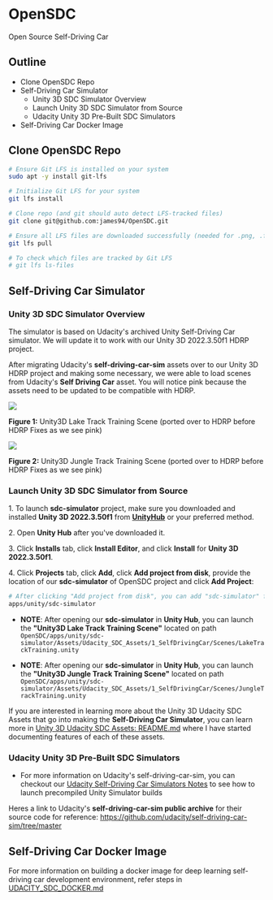 # OpenSDC

Open Source Self-Driving Car

## Outline

- Clone OpenSDC Repo
- Self-Driving Car Simulator
    - Unity 3D SDC Simulator Overview
    - Launch Unity 3D SDC Simulator from Source
    - Udacity Unity 3D Pre-Built SDC Simulators
- Self-Driving Car Docker Image

## Clone OpenSDC Repo

~~~bash
# Ensure Git LFS is installed on your system
sudo apt -y install git-lfs

# Initialize Git LFS for your system
git lfs install

# Clone repo (and git should auto detect LFS-tracked files)
git clone git@github.com:james94/OpenSDC.git

# Ensure all LFS files are downloaded successfully (needed for .png, .fbx, .mp3, .tga, etc)
git lfs pull

# To check which files are tracked by Git LFS
# git lfs ls-files
~~~

## Self-Driving Car Simulator

### Unity 3D SDC Simulator Overview

The simulator is based on Udacity's archived Unity Self-Driving Car simulator. We will update it to work with our Unity 3D 2022.3.50f1 HDRP project.

After migrating Udacity's **self-driving-car-sim** assets over to our Unity 3D HDRP project and making some necessary, we were able to load scenes from Udacity's **Self Driving Car** asset. You will notice pink because the assets need to be updated to be compatible with HDRP.

![](./docs/images/udacity_lake_track_training_before_hdrp_fix_in_unity_2022_3_50f1.png)

**Figure 1:** Unity3D Lake Track Training Scene (ported over to HDRP before HDRP Fixes as we see pink)

![](./docs/images/udacity_jungle_track_training_before_hdrp_fix_in_unity_2022_3_50f1.png)

**Figure 2:** Unity3D Jungle Track Training Scene (ported over to HDRP before HDRP Fixes as we see pink)

### Launch Unity 3D SDC Simulator from Source

1\. To launch **sdc-simulator** project, make sure you downloaded and installed **Unity 3D 2022.3.50f1** from **[UnityHub](https://unity.com/download)** or your preferred method.

2\. Open **Unity Hub** after you've downloaded it.

3\. Click **Installs** tab, click **Install Editor**, and click **Install** for **Unity 3D 2022.3.50f1**.

4\. Click **Projects** tab, click **Add**, click **Add project from disk**, provide the location of our **sdc-simulator** of OpenSDC project and click **Add Project**:

~~~bash
# After clicking "Add project from disk", you can add "sdc-simulator" folder
apps/unity/sdc-simulator
~~~

- **NOTE**: After opening our **sdc-simulator** in **Unity Hub**, you can launch the **"Unity3D Lake Track Training Scene"** located on path `OpenSDC/apps/unity/sdc-simulator/Assets/Udacity_SDC_Assets/1_SelfDrivingCar/Scenes/LakeTrackTraining.unity`

- **NOTE**: After opening our **sdc-simulator** in **Unity Hub**, you can launch the **"Unity3D Jungle Track Training Scene"** located on path `OpenSDC/apps/unity/sdc-simulator/Assets/Udacity_SDC_Assets/1_SelfDrivingCar/Scenes/JungleTrackTraining.unity`

If you are interested in learning more about the Unity 3D Udacity SDC Assets that go into making the **Self-Driving Car Simulator**, you can learn more in [Unity 3D Udacity SDC Assets: README.md](./apps/unity/sdc-simulator/Assets/Udacity_SDC_Assets/README.md) where I have started documenting features of each of these assets.

### Udacity Unity 3D Pre-Built SDC Simulators

- For more information on Udacity's self-driving-car-sim, you can checkout our [Udacity Self-Driving Car Simulators Notes](docs/UDACITY_CARSIM.md) to see how to launch precompiled Unity Simulator builds

Heres a link to Udacity's **self-driving-car-sim public archive** for their source code for reference: https://github.com/udacity/self-driving-car-sim/tree/master

## Self-Driving Car Docker Image

For more information on building a docker image for deep learning self-driving car development environment, refer steps in [UDACITY_SDC_DOCKER.md](./docs/UDACITY_SDC_DOCKER.md)
